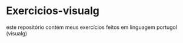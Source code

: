 # Exercicios-visualg
este repositório  contém meus exercícios feitos em linguagem portugol (visualg)
